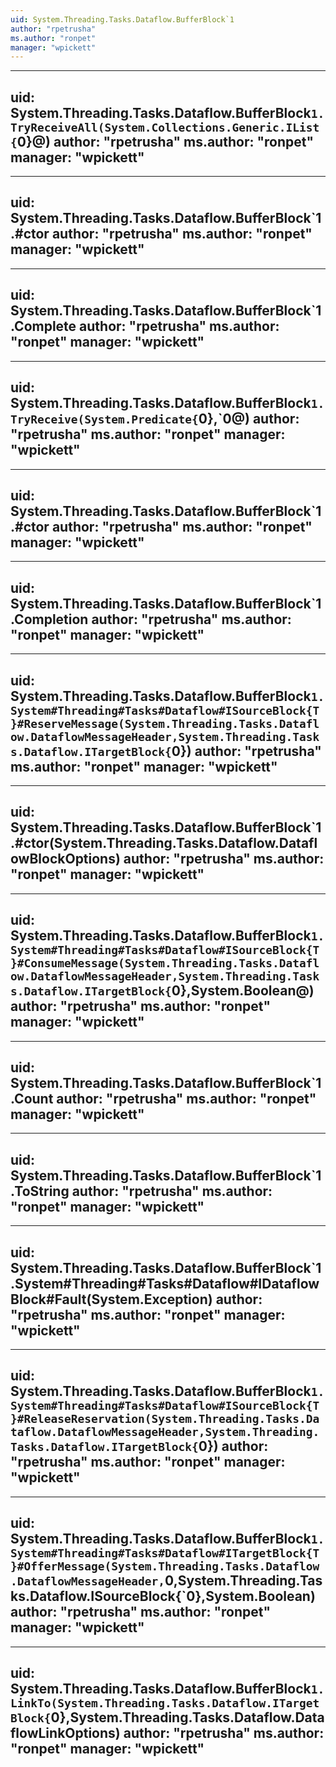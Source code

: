 ```yaml
---
uid: System.Threading.Tasks.Dataflow.BufferBlock`1
author: "rpetrusha"
ms.author: "ronpet"
manager: "wpickett"
---
```


---
uid: System.Threading.Tasks.Dataflow.BufferBlock`1.TryReceiveAll(System.Collections.Generic.IList{`0}@)
author: "rpetrusha"
ms.author: "ronpet"
manager: "wpickett"
---

---
uid: System.Threading.Tasks.Dataflow.BufferBlock`1.#ctor
author: "rpetrusha"
ms.author: "ronpet"
manager: "wpickett"
---

---
uid: System.Threading.Tasks.Dataflow.BufferBlock`1.Complete
author: "rpetrusha"
ms.author: "ronpet"
manager: "wpickett"
---

---
uid: System.Threading.Tasks.Dataflow.BufferBlock`1.TryReceive(System.Predicate{`0},`0@)
author: "rpetrusha"
ms.author: "ronpet"
manager: "wpickett"
---

---
uid: System.Threading.Tasks.Dataflow.BufferBlock`1.#ctor
author: "rpetrusha"
ms.author: "ronpet"
manager: "wpickett"
---

---
uid: System.Threading.Tasks.Dataflow.BufferBlock`1.Completion
author: "rpetrusha"
ms.author: "ronpet"
manager: "wpickett"
---

---
uid: System.Threading.Tasks.Dataflow.BufferBlock`1.System#Threading#Tasks#Dataflow#ISourceBlock{T}#ReserveMessage(System.Threading.Tasks.Dataflow.DataflowMessageHeader,System.Threading.Tasks.Dataflow.ITargetBlock{`0})
author: "rpetrusha"
ms.author: "ronpet"
manager: "wpickett"
---

---
uid: System.Threading.Tasks.Dataflow.BufferBlock`1.#ctor(System.Threading.Tasks.Dataflow.DataflowBlockOptions)
author: "rpetrusha"
ms.author: "ronpet"
manager: "wpickett"
---

---
uid: System.Threading.Tasks.Dataflow.BufferBlock`1.System#Threading#Tasks#Dataflow#ISourceBlock{T}#ConsumeMessage(System.Threading.Tasks.Dataflow.DataflowMessageHeader,System.Threading.Tasks.Dataflow.ITargetBlock{`0},System.Boolean@)
author: "rpetrusha"
ms.author: "ronpet"
manager: "wpickett"
---

---
uid: System.Threading.Tasks.Dataflow.BufferBlock`1.Count
author: "rpetrusha"
ms.author: "ronpet"
manager: "wpickett"
---

---
uid: System.Threading.Tasks.Dataflow.BufferBlock`1.ToString
author: "rpetrusha"
ms.author: "ronpet"
manager: "wpickett"
---

---
uid: System.Threading.Tasks.Dataflow.BufferBlock`1.System#Threading#Tasks#Dataflow#IDataflowBlock#Fault(System.Exception)
author: "rpetrusha"
ms.author: "ronpet"
manager: "wpickett"
---

---
uid: System.Threading.Tasks.Dataflow.BufferBlock`1.System#Threading#Tasks#Dataflow#ISourceBlock{T}#ReleaseReservation(System.Threading.Tasks.Dataflow.DataflowMessageHeader,System.Threading.Tasks.Dataflow.ITargetBlock{`0})
author: "rpetrusha"
ms.author: "ronpet"
manager: "wpickett"
---

---
uid: System.Threading.Tasks.Dataflow.BufferBlock`1.System#Threading#Tasks#Dataflow#ITargetBlock{T}#OfferMessage(System.Threading.Tasks.Dataflow.DataflowMessageHeader,`0,System.Threading.Tasks.Dataflow.ISourceBlock{`0},System.Boolean)
author: "rpetrusha"
ms.author: "ronpet"
manager: "wpickett"
---

---
uid: System.Threading.Tasks.Dataflow.BufferBlock`1.LinkTo(System.Threading.Tasks.Dataflow.ITargetBlock{`0},System.Threading.Tasks.Dataflow.DataflowLinkOptions)
author: "rpetrusha"
ms.author: "ronpet"
manager: "wpickett"
---
